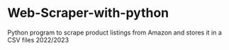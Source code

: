 # Web-Scraper-with-python
Python program to scrape product listings from Amazon and stores it in a CSV files
2022/2023
